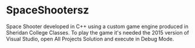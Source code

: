 # SpaceShootersz

Space Shooter developed in C++ using a custom game engine produced in Sheridan College Classes.
To play the game it's needed the 2015 version of Visual Studio, open All Projects Solution and execute in Debug Mode.
